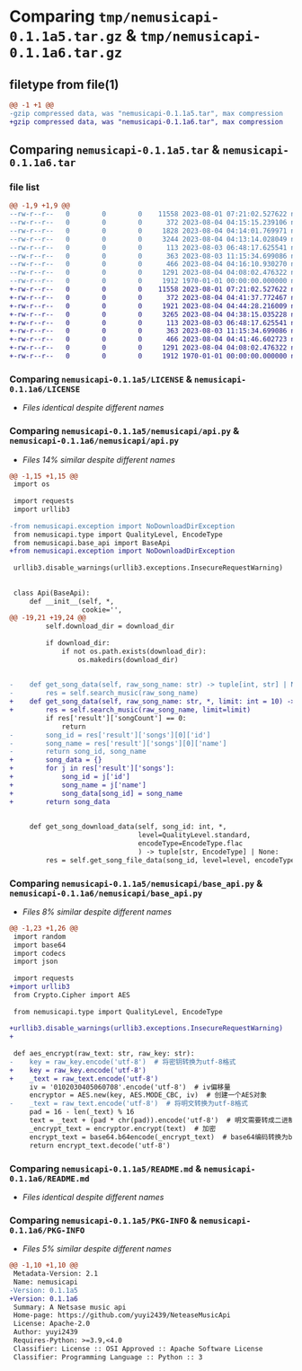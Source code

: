 # Comparing `tmp/nemusicapi-0.1.1a5.tar.gz` & `tmp/nemusicapi-0.1.1a6.tar.gz`

## filetype from file(1)

```diff
@@ -1 +1 @@
-gzip compressed data, was "nemusicapi-0.1.1a5.tar", max compression
+gzip compressed data, was "nemusicapi-0.1.1a6.tar", max compression
```

## Comparing `nemusicapi-0.1.1a5.tar` & `nemusicapi-0.1.1a6.tar`

### file list

```diff
@@ -1,9 +1,9 @@
--rw-r--r--   0        0        0    11558 2023-08-01 07:21:02.527622 nemusicapi-0.1.1a5/LICENSE
--rw-r--r--   0        0        0      372 2023-08-04 04:15:15.239106 nemusicapi-0.1.1a5/nemusicapi/__init__.py
--rw-r--r--   0        0        0     1828 2023-08-04 04:14:01.769971 nemusicapi-0.1.1a5/nemusicapi/api.py
--rw-r--r--   0        0        0     3244 2023-08-04 04:13:14.028049 nemusicapi-0.1.1a5/nemusicapi/base_api.py
--rw-r--r--   0        0        0      113 2023-08-03 06:48:17.625541 nemusicapi-0.1.1a5/nemusicapi/exception.py
--rw-r--r--   0        0        0      363 2023-08-03 11:15:34.699086 nemusicapi-0.1.1a5/nemusicapi/type.py
--rw-r--r--   0        0        0      466 2023-08-04 04:16:10.930270 nemusicapi-0.1.1a5/pyproject.toml
--rw-r--r--   0        0        0     1291 2023-08-04 04:08:02.476322 nemusicapi-0.1.1a5/README.md
--rw-r--r--   0        0        0     1912 1970-01-01 00:00:00.000000 nemusicapi-0.1.1a5/PKG-INFO
+-rw-r--r--   0        0        0    11558 2023-08-01 07:21:02.527622 nemusicapi-0.1.1a6/LICENSE
+-rw-r--r--   0        0        0      372 2023-08-04 04:41:37.772467 nemusicapi-0.1.1a6/nemusicapi/__init__.py
+-rw-r--r--   0        0        0     1921 2023-08-04 04:44:28.216009 nemusicapi-0.1.1a6/nemusicapi/api.py
+-rw-r--r--   0        0        0     3265 2023-08-04 04:38:15.035228 nemusicapi-0.1.1a6/nemusicapi/base_api.py
+-rw-r--r--   0        0        0      113 2023-08-03 06:48:17.625541 nemusicapi-0.1.1a6/nemusicapi/exception.py
+-rw-r--r--   0        0        0      363 2023-08-03 11:15:34.699086 nemusicapi-0.1.1a6/nemusicapi/type.py
+-rw-r--r--   0        0        0      466 2023-08-04 04:41:46.602723 nemusicapi-0.1.1a6/pyproject.toml
+-rw-r--r--   0        0        0     1291 2023-08-04 04:08:02.476322 nemusicapi-0.1.1a6/README.md
+-rw-r--r--   0        0        0     1912 1970-01-01 00:00:00.000000 nemusicapi-0.1.1a6/PKG-INFO
```

### Comparing `nemusicapi-0.1.1a5/LICENSE` & `nemusicapi-0.1.1a6/LICENSE`

 * *Files identical despite different names*

### Comparing `nemusicapi-0.1.1a5/nemusicapi/api.py` & `nemusicapi-0.1.1a6/nemusicapi/api.py`

 * *Files 14% similar despite different names*

```diff
@@ -1,15 +1,15 @@
 import os
 
 import requests
 import urllib3
 
-from nemusicapi.exception import NoDownloadDirException
 from nemusicapi.type import QualityLevel, EncodeType
 from nemusicapi.base_api import BaseApi
+from nemusicapi.exception import NoDownloadDirException
 
 urllib3.disable_warnings(urllib3.exceptions.InsecureRequestWarning)
 
 
 class Api(BaseApi):
     def __init__(self, *, 
                  cookie='',
@@ -19,21 +19,24 @@
         self.download_dir = download_dir
         
         if download_dir:
             if not os.path.exists(download_dir):
                 os.makedirs(download_dir)
 
 
-    def get_song_data(self, raw_song_name: str) -> tuple[int, str] | None:
-        res = self.search_music(raw_song_name)
+    def get_song_data(self, raw_song_name: str, *, limit: int = 10) -> dict[int, str] | None:
+        res = self.search_music(raw_song_name, limit=limit)
         if res['result']['songCount'] == 0:
             return
-        song_id = res['result']['songs'][0]['id']
-        song_name = res['result']['songs'][0]['name']
-        return song_id, song_name
+        song_data = {}
+        for j in res['result']['songs']:
+            song_id = j['id']
+            song_name = j['name']
+            song_data[song_id] = song_name
+        return song_data
 
 
     def get_song_download_data(self, song_id: int, *,
                                level=QualityLevel.standard,
                                encodeType=EncodeType.flac
                                ) -> tuple[str, EncodeType] | None:
         res = self.get_song_file_data(song_id, level=level, encodeType=encodeType)
```

### Comparing `nemusicapi-0.1.1a5/nemusicapi/base_api.py` & `nemusicapi-0.1.1a6/nemusicapi/base_api.py`

 * *Files 8% similar despite different names*

```diff
@@ -1,23 +1,26 @@
 import random
 import base64
 import codecs
 import json
 
 import requests
+import urllib3
 from Crypto.Cipher import AES
 
 from nemusicapi.type import QualityLevel, EncodeType
 
+urllib3.disable_warnings(urllib3.exceptions.InsecureRequestWarning)
+
 
 def aes_encrypt(raw_text: str, raw_key: str):
-    key = raw_key.encode('utf-8')  # 将密钥转换为utf-8格式
+    key = raw_key.encode('utf-8')
+    _text = raw_text.encode('utf-8')
     iv = '0102030405060708'.encode('utf-8')  # iv偏移量
     encryptor = AES.new(key, AES.MODE_CBC, iv)  # 创建一个AES对象
-    _text = raw_text.encode('utf-8')  # 将明文转换为utf-8格式
     pad = 16 - len(_text) % 16
     text = _text + (pad * chr(pad)).encode('utf-8')  # 明文需要转成二进制，且可以被16整除
     _encrypt_text = encryptor.encrypt(text)  # 加密
     encrypt_text = base64.b64encode(_encrypt_text)  # base64编码转换为byte字符串
     return encrypt_text.decode('utf-8')
```

### Comparing `nemusicapi-0.1.1a5/README.md` & `nemusicapi-0.1.1a6/README.md`

 * *Files identical despite different names*

### Comparing `nemusicapi-0.1.1a5/PKG-INFO` & `nemusicapi-0.1.1a6/PKG-INFO`

 * *Files 5% similar despite different names*

```diff
@@ -1,10 +1,10 @@
 Metadata-Version: 2.1
 Name: nemusicapi
-Version: 0.1.1a5
+Version: 0.1.1a6
 Summary: A Netsase music api
 Home-page: https://github.com/yuyi2439/NeteaseMusicApi
 License: Apache-2.0
 Author: yuyi2439
 Requires-Python: >=3.9,<4.0
 Classifier: License :: OSI Approved :: Apache Software License
 Classifier: Programming Language :: Python :: 3
```

